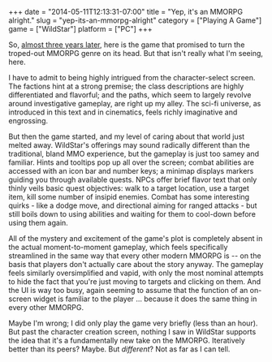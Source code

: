 +++
date = "2014-05-11T12:13:31-07:00"
title = "Yep, it's an MMORPG alright."
slug = "yep-its-an-mmorpg-alright"
category = ["Playing A Game"]
game = ["WildStar"]
platform = ["PC"]
+++

So, <a href="http://www.vg247.com/2011/08/17/carbine-announces-wildstar-aims-at-mmo-reinvention/">almost three years later</a>, here is the game that promised to turn the troped-out MMORPG genre on its head.  But that isn't really what I'm seeing, here.

I have to admit to being highly intrigued from the character-select screen.  The factions hint at a strong premise; the class descriptions are highly differentiated and flavorful; and the paths, which seem to largely revolve around investigative gameplay, are right up my alley.  The sci-fi universe, as introduced in this text and in cinematics, feels richly imaginative and engrossing.

But then the game started, and my level of caring about that world just melted away.  WildStar's offerings may sound radically different than the traditional, bland MMO experience, but the gameplay is just too samey and familiar.  Hints and tooltips pop up all over the screen; combat abilities are accessed with an icon bar and number keys; a minimap displays markers guiding you through available quests.  NPCs offer brief flavor text that only thinly veils basic quest objectives: walk to a target location, use a target item, kill some number of insipid enemies.  Combat has some interesting quirks - like a dodge move, and directional aiming for ranged attacks - but still boils down to using abilities and waiting for them to cool-down before using them again.

All of the mystery and excitement of the game's plot is completely absent in the actual moment-to-moment gameplay, which feels specifically streamlined in the same way that every other modern MMORPG is -- on the basis that players don't actually care about the story anyway.  The gameplay feels similarly oversimplified and vapid, with only the most nominal attempts to hide the fact that you're just moving to targets and clicking on them.  And the UI is way too busy, again seeming to assume that the function of an on-screen widget is familiar to the player ... because it does the same thing in every other MMORPG.

Maybe I'm wrong; I did only play the game very briefly (less than an hour).  But past the character creation screen, nothing I saw in WildStar supports the idea that it's a fundamentally new take on the MMORPG.  Iteratively better than its peers?  Maybe.  But <i>different</i>?  Not as far as I can tell.